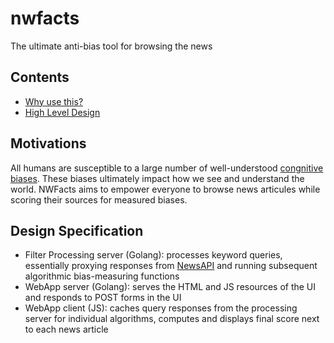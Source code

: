 # nwfacts

The ultimate anti-bias tool for browsing the news

## Contents

* [Why use this?](#motivations)
* [High Level Design](#design-specification)

## Motivations

All humans are susceptible to a large number of well-understood [congnitive biases](https://en.wikipedia.org/wiki/List_of_cognitive_biases). These biases ultimately impact how we see and understand the world. NWFacts aims to empower everyone to browse news articules while scoring their sources for measured biases.

## Design Specification

- Filter Processing server (Golang): processes keyword queries, essentially proxying responses from [NewsAPI](https://newsapi.org/) and running subsequent algorithmic bias-measuring functions 
- WebApp server (Golang): serves the HTML and JS resources of the UI and responds to POST forms in the UI
- WebApp client (JS): caches query responses from the processing server for individual algorithms, computes and displays final score next to each news article 
